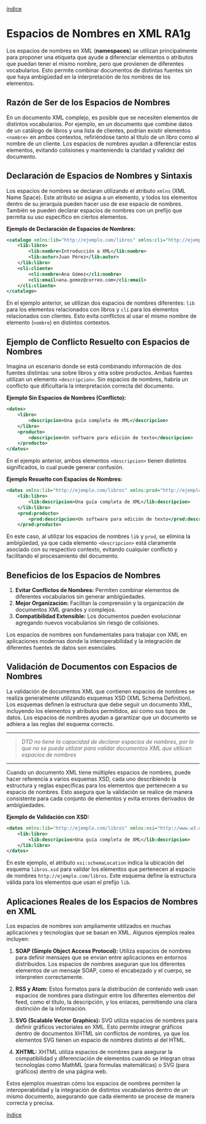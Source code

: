 [índice](./LM0400_indice.md)

# Espacios de Nombres en XML RA1g

Los espacios de nombres en XML (**namespaces**) se utilizan principalmente para proponer una etiqueta que ayude a diferenciar elementos o atributos que puedan tener el mismo nombre, pero que provienen de diferentes vocabularios. Esto permite combinar documentos de distintas fuentes sin que haya ambigüedad en la interpretación de los nombres de los elementos.

## Razón de Ser de los Espacios de Nombres

En un documento XML complejo, es posible que se necesiten elementos de distintos vocabularios. Por ejemplo, en un documento que combine datos de un catálogo de libros y una lista de clientes, podrían existir elementos `<nombre>` en ambos contextos, refiriéndose tanto al título de un libro como al nombre de un cliente. Los espacios de nombres ayudan a diferenciar estos elementos, evitando colisiones y manteniendo la claridad y validez del documento.

## Declaración de Espacios de Nombres y Sintaxis

Los espacios de nombres se declaran utilizando el atributo `xmlns` (XML Name Space). Este atributo se asigna a un elemento, y todos los elementos dentro de su jerarquía pueden hacer uso de ese espacio de nombres. También se pueden declarar espacios de nombres con un prefijo que permita su uso específico en ciertos elementos.

**Ejemplo de Declaración de Espacios de Nombres:**

```xml
<catalogo xmlns:lib="http://ejemplo.com/libros" xmlns:cli="http://ejemplo.com/clientes">
    <lib:libro>
        <lib:nombre>Introducción a XML</lib:nombre>
        <lib:autor>Juan Pérez</lib:autor>
    </lib:libro>
    <cli:cliente>
        <cli:nombre>Ana Gómez</cli:nombre>
        <cli:email>ana.gomez@correo.com</cli:email>
    </cli:cliente>
</catalogo>
```

En el ejemplo anterior, se utilizan dos espacios de nombres diferentes: `lib` para los elementos relacionados con libros y `cli` para los elementos relacionados con clientes. Esto evita conflictos al usar el mismo nombre de elemento (`nombre`) en distintos contextos.

## Ejemplo de Conflicto Resuelto con Espacios de Nombres

Imagina un escenario donde se está combinando información de dos fuentes distintas: una sobre libros y otra sobre productos. Ambas fuentes utilizan un elemento `<descripcion>`. Sin espacios de nombres, habría un conflicto que dificultaría la interpretación correcta del documento.

**Ejemplo Sin Espacios de Nombres (Conflicto):**

```xml
<datos>
    <libro>
        <descripcion>Una guía completa de XML</descripcion>
    </libro>
    <producto>
        <descripcion>Un software para edición de texto</descripcion>
    </producto>
</datos>
```

En el ejemplo anterior, ambos elementos `<descripcion>` tienen distintos significados, lo cual puede generar confusión.

**Ejemplo Resuelto con Espacios de Nombres:**

```xml
<datos xmlns:lib="http://ejemplo.com/libros" xmlns:prod="http://ejemplo.com/productos">
    <lib:libro>
        <lib:descripcion>Una guía completa de XML</lib:descripcion>
    </lib:libro>
    <prod:producto>
        <prod:descripcion>Un software para edición de texto</prod:descripcion>
    </prod:producto>
```

En este caso, al utilizar los espacios de nombres `lib` y `prod`, se elimina la ambigüedad, ya que cada elemento `<descripcion>` está claramente asociado con su respectivo contexto, evitando cualquier conflicto y facilitando el procesamiento del documento.

## Beneficios de los Espacios de Nombres

1. **Evitar Conflictos de Nombres:** Permiten combinar elementos de diferentes vocabularios sin generar ambigüedades.
2. **Mejor Organización:** Facilitan la comprensión y la organización de documentos XML grandes y complejos.
3. **Compatibilidad Extensible:** Los documentos pueden evolucionar agregando nuevos vocabularios sin riesgo de colisiones.

Los espacios de nombres son fundamentales para trabajar con XML en aplicaciones modernas donde la interoperabilidad y la integración de diferentes fuentes de datos son esenciales.

## Validación de Documentos con Espacios de Nombres

La validación de documentos XML que contienen espacios de nombres se realiza generalmente utilizando esquemas XSD (XML Schema Definition). Los esquemas definen la estructura que debe seguir un documento XML, incluyendo los elementos y atributos permitidos, así como sus tipos de datos. Los espacios de nombres ayudan a garantizar que un documento se adhiera a las reglas del esquema correcto.

---

> *DTD no tiene la capacidad de declarar espacios de nombres, por lo que no se puede utilizar para validar documentos XML que utilicen espacios de nombres*
---

Cuando un documento XML tiene múltiples espacios de nombres, puede hacer referencia a varios esquemas XSD, cada uno describiendo la estructura y reglas específicas para los elementos que pertenecen a su espacio de nombres. Esto asegura que la validación se realice de manera consistente para cada conjunto de elementos y evita errores derivados de ambigüedades.

**Ejemplo de Validación con XSD:**

```xml
<datos xmlns:lib="http://ejemplo.com/libros" xmlns:xsi="http://www.w3.org/2001/XMLSchema-instance" xsi:schemaLocation="http://ejemplo.com/libros libros.xsd">
    <lib:libro>
        <lib:descripcion>Una guía completa de XML</lib:descripcion>
    </lib:libro>
</datos>
```

En este ejemplo, el atributo `xsi:schemaLocation` indica la ubicación del esquema `libros.xsd` para validar los elementos que pertenecen al espacio de nombres `http://ejemplo.com/libros`. Este esquema define la estructura válida para los elementos que usan el prefijo `lib`.

## Aplicaciones Reales de los Espacios de Nombres en XML

Los espacios de nombres son ampliamente utilizados en muchas aplicaciones y tecnologías que se basan en XML. Algunos ejemplos reales incluyen:

1. **SOAP (Simple Object Access Protocol):** Utiliza espacios de nombres para definir mensajes que se envían entre aplicaciones en entornos distribuidos. Los espacios de nombres aseguran que los diferentes elementos de un mensaje SOAP, como el encabezado y el cuerpo, se interpreten correctamente.

2. **RSS y Atom:** Estos formatos para la distribución de contenido web usan espacios de nombres para distinguir entre los diferentes elementos del feed, como el título, la descripción, y los enlaces, permitiendo una clara distinción de la información.

3. **SVG (Scalable Vector Graphics):** SVG utiliza espacios de nombres para definir gráficos vectoriales en XML. Esto permite integrar gráficos dentro de documentos XHTML sin conflictos de nombres, ya que los elementos SVG tienen un espacio de nombres distinto al del HTML.

4. **XHTML:** XHTML utiliza espacios de nombres para asegurar la compatibilidad y diferenciación de elementos cuando se integran otras tecnologías como MathML (para fórmulas matemáticas) o SVG (para gráficos) dentro de una página web.

Estos ejemplos muestran cómo los espacios de nombres permiten la interoperabilidad y la integración de distintos vocabularios dentro de un mismo documento, asegurando que cada elemento se procese de manera correcta y precisa.

[índice](./LM0400_indice.md)
